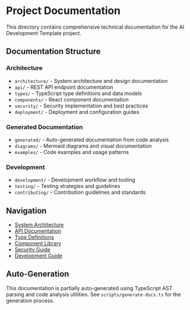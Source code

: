 # Project Documentation

This directory contains comprehensive technical documentation for the AI Development Template project.

## Documentation Structure

### Architecture

- `architecture/` - System architecture and design documentation
- `api/` - REST API endpoint documentation
- `types/` - TypeScript type definitions and data models
- `components/` - React component documentation
- `security/` - Security implementation and best practices
- `deployment/` - Deployment and configuration guides

### Generated Documentation

- `generated/` - Auto-generated documentation from code analysis
- `diagrams/` - Mermaid diagrams and visual documentation
- `examples/` - Code examples and usage patterns

### Development

- `development/` - Development workflow and tooling
- `testing/` - Testing strategies and guidelines
- `contributing/` - Contribution guidelines and standards

## Navigation

- [System Architecture](./architecture/README.md)
- [API Documentation](./api/README.md)
- [Type Definitions](./types/README.md)
- [Component Library](./components/README.md)
- [Security Guide](./security/README.md)
- [Development Guide](./development/README.md)

## Auto-Generation

This documentation is partially auto-generated using TypeScript AST parsing and code analysis utilities. See `scripts/generate-docs.ts` for the generation process.
